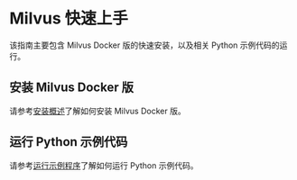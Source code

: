 # Milvus 快速上手

该指南主要包含 Milvus Docker 版的快速安装，以及相关 Python 示例代码的运行。

## 安装 Milvus Docker 版

请参考[安装概述](https://www.milvus.io/cn/docs/guides/get_started/install_milvus/install_milvus.md)了解如何安装 Milvus Docker 版。

## 运行 Python 示例代码

请参考[运行示例程序](https://www.milvus.io/cn/docs/guides/get_started/example_code.md)了解如何运行 Python 示例代码。


